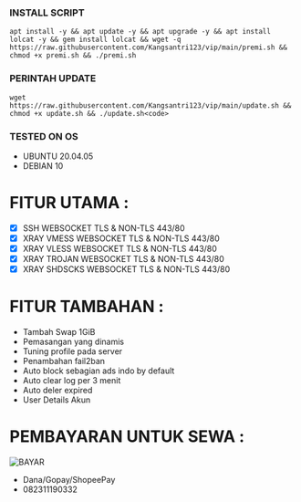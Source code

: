 ### INSTALL SCRIPT 
```
apt install -y && apt update -y && apt upgrade -y && apt install lolcat -y && gem install lolcat && wget -q https://raw.githubusercontent.com/Kangsantri123/vip/main/premi.sh && chmod +x premi.sh && ./premi.sh
```

### PERINTAH UPDATE 
```
wget https://raw.githubusercontent.com/Kangsantri123/vip/main/update.sh && chmod +x update.sh && ./update.sh<code>
```

### TESTED ON OS 
- UBUNTU 20.04.05
- DEBIAN 10

# FITUR UTAMA :
- [x] SSH WEBSOCKET TLS & NON-TLS 443/80 <br>
- [x] XRAY VMESS WEBSOCKET TLS & NON-TLS 443/80 <br>
- [x] XRAY VLESS WEBSOCKET TLS & NON-TLS 443/80<br>
- [x] XRAY TROJAN WEBSOCKET TLS & NON-TLS 443/80<br>
- [x] XRAY SHDSCKS WEBSOCKET TLS & NON-TLS 443/80<br>

# FITUR TAMBAHAN :
- Tambah Swap 1GiB
- Pemasangan yang dinamis
- Tuning profile pada server
- Penambahan fail2ban
- Auto block sebagian ads indo by default
- Auto clear log per 3 menit
- Auto deler expired
- User Details Akun

# PEMBAYARAN UNTUK SEWA :
  ![BAYAR]([https://github.com/jaka1m/project/raw/main/BAYAR.jpg](https://raw.githubusercontent.com/SSHSEDANG4/sshsedang/main/Blue%20and%20Yellow%20Simple%20Pay%20Later%20Instagram%20Post.png)https://raw.githubusercontent.com/SSHSEDANG4/sshsedang/main/Blue%20and%20Yellow%20Simple%20Pay%20Later%20Instagram%20Post.png)
- Dana/Gopay/ShopeePay
- 082311190332
